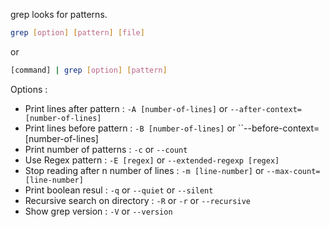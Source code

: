grep looks for patterns.

```bash
grep [option] [pattern] [file]
```

or 

```bash
[command] | grep [option] [pattern]
```

Options :
- Print lines after pattern :  ``-A [number-of-lines]`` or ``--after-context=[number-of-lines]``
- Print lines before pattern :  ``-B [number-of-lines]`` or ``--before-context=[number-of-lines]
- Print number of patterns : ``-c`` or ``--count``
- Use Regex pattern : ``-E [regex]`` or ``--extended-regexp [regex]``
- Stop reading after n number of lines : ``-m [line-number]`` or ``--max-count=[line-number]``
- Print boolean resul : ``-q`` or ``--quiet`` or ``--silent``
- Recursive search on directory : ``-R`` or ``-r`` or ``--recursive``
- Show grep version  : ``-V`` or ``--version``